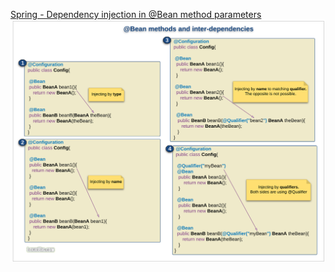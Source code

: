 [Spring - Dependency injection in @Bean method parameters](https://www.logicbig.com/tutorials/spring-framework/spring-core/javaconfig-methods-inter-dependency.html)
![img.png](README_IMAGES/img.png)